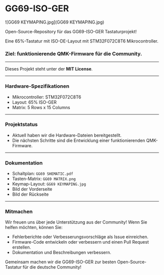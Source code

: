 # GG69-ISO-GER
![GG69 KEYMAPING.jpg](GG69 KEYMAPING.jpg)

Open-Source-Repository für das GG69-ISO-GER Tastaturprojekt!

Eine 65%-Tastatur mit ISO-DE-Layout mit STM32F072C8T6 Mikrocontroller.
### Ziel: funktionierende QMK-Firmware für die Community.

---

Dieses Projekt steht unter der **MIT License**.

---

### Hardware-Spezifikationen

* Mikrocontroller: STM32F072C8T6
* Layout: 65% ISO-GER
* Matrix: 5 Rows x 15 Columns

---

### Projektstatus

* Aktuell haben wir die Hardware-Dateien bereitgestellt.
* Die nächsten Schritte sind die Entwicklung einer funktionierenden QMK-Firmware.

---

### Dokumentation

* Schaltplan: `GG69 SHEMATIC.pdf`
* Tasten-Matrix: `GG69 MATRIX.png`
* Keymap-Layout: `GG69 KEYMAPING.jpg`
* Bild der Vorderseite
* Bild der Rückseite

---

### Mitmachen

Wir freuen uns über jede Unterstützung aus der Community! Wenn Sie helfen möchten, können Sie:

* Fehlerberichte oder Verbesserungsvorschläge als Issue einreichen.
* Firmware-Code entwickeln oder verbessern und einen Pull Request erstellen.
* Dokumentation und Beschreibungen verbessern.

Gemeinsam machen wir die GG69-ISO-GER zur besten Open-Source-Tastatur für die deutsche Community!
